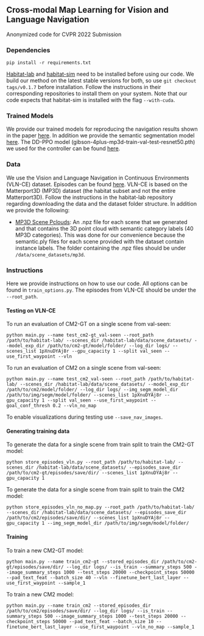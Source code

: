 ## Cross-modal Map Learning for Vision and Language Navigation
Anonymized code for CVPR 2022 Submission

### Dependencies
```
pip install -r requirements.txt
```
[Habitat-lab](https://github.com/facebookresearch/habitat-lab) and [habitat-sim](https://github.com/facebookresearch/habitat-sim) need to be installed before using our code. We build our method on the latest stable versions for both, so use `git checkout tags/v0.1.7` before installation. Follow the instructions in their corresponding repositories to install them on your system. Note that our code expects that habitat-sim is installed with the flag `--with-cuda`. 


### Trained Models
We provide our trained models for reproducing the navigation results shown in the paper [here](https://drive.google.com/drive/folders/12YLmOFJVtBJdFPioNBA-85Jj7zf3TQIX?usp=sharing).
In addition we provide the semantic segmentation model [here](https://drive.google.com/drive/folders/15wV84nfKnRVRSXGU_z04Hz5p_-je7YMW?usp=sharing). The DD-PPO model (gibson-4plus-mp3d-train-val-test-resnet50.pth) we used for the controller can be found [here](https://github.com/facebookresearch/habitat-lab/tree/main/habitat_baselines/rl/ddppo).

### Data
We use the Vision and Language Navigation in Continuous Environments (VLN-CE) dataset. Episodes can be found [here](https://github.com/jacobkrantz/VLN-CE). VLN-CE is based on the
Matterport3D (MP3D) dataset (the habitat subset and not the entire Matterport3D). Follow the instructions in the habitat-lab repository regarding downloading the data and the dataset folder structure. In addition we provide the following:
- [MP3D Scene Pclouds](https://drive.google.com/file/d/1u4SKEYs4L5RnyXrIX-faXGU1jc16CTkJ/view): An .npz file for each scene that we generated and that contains the 3D point cloud with semantic category labels (40 MP3D categories). This was done for our convenience because the semantic.ply files for each scene provided with the dataset contain instance labels. The folder containing the .npz files should be under `/data/scene_datasets/mp3d`.


### Instructions
Here we provide instructions on how to use our code. All options can be found in `train_options.py`. The episodes from VLN-CE should be under the `--root_path`.

#### Testing on VLN-CE
To run an evaluation of CM2-GT on a single scene from val-seen: 
```
python main.py --name test_cm2-gt_val-seen --root_path /path/to/habitat-lab/ --scenes_dir /habitat-lab/data/scene_datasets/ --model_exp_dir /path/to/cm2-gt/model/folder/ --log_dir logs/ --scenes_list 1pXnuDYAj8r --gpu_capacity 1 --split val_seen --use_first_waypoint --vln
```

To run an evaluation of CM2 on a single scene from val-seen: 
```
python main.py --name test_cm2_val-seen --root_path /path/to/habitat-lab/ --scenes_dir /habitat-lab/data/scene_datasets/ --model_exp_dir /path/to/cm2/model/folder/ --log_dir logs/ --img_segm_model_dir /path/to/img/segm/model/folder/ --scenes_list 1pXnuDYAj8r --gpu_capacity 1 --split val_seen --use_first_waypoint --goal_conf_thresh 0.2 --vln_no_map
```

To enable visualizations during testing use `--save_nav_images`.


#### Generating training data
To generate the data for a single scene from train split to train the CM2-GT model:
```
python store_episodes_vln.py --root_path /path/to/habitat-lab/ --scenes_dir /habitat-lab/data/scene_datasets/ --episodes_save_dir /path/to/cm2-gt/episodes/save/dir/ --scenes_list 1pXnuDYAj8r --gpu_capacity 1
```

To generate the data for a single scene from train split to train the CM2 model:
```
python store_episodes_vln_no_map.py --root_path /path/to/habitat-lab/ --scenes_dir /habitat-lab/data/scene_datasets/ --episodes_save_dir /path/to/cm2/episodes/save/dir/ --scenes_list 1pXnuDYAj8r --gpu_capacity 1 --img_segm_model_dir /path/to/img/segm/model/folder/
```


#### Training
To train a new CM2-GT model:
```
python main.py --name train_cm2-gt --stored_episodes_dir /path/to/cm2-gt/episodes/save/dir/ --log_dir logs/ --is_train --summary_steps 500 --image_summary_steps 1000 --test_steps 20000 --checkpoint_steps 50000 --pad_text_feat --batch_size 40 --vln --finetune_bert_last_layer --use_first_waypoint --sample_1
```

To train a new CM2 model:
```
python main.py --name train_cm2 --stored_episodes_dir /path/to/cm2/episodes/save/dir/ --log_dir logs/ --is_train --summary_steps 500 --image_summary_steps 1000 --test_steps 20000 --checkpoint_steps 50000 --pad_text_feat --batch_size 10 --finetune_bert_last_layer --use_first_waypoint --vln_no_map --sample_1
```


